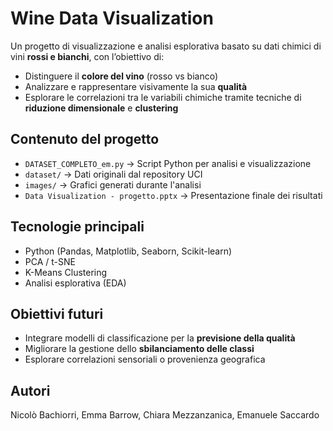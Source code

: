# Wine Data Visualization

Un progetto di visualizzazione e analisi esplorativa basato su dati chimici di vini **rossi e bianchi**, con l’obiettivo di:

- Distinguere il **colore del vino** (rosso vs bianco)
- Analizzare e rappresentare visivamente la sua **qualità**
- Esplorare le correlazioni tra le variabili chimiche tramite tecniche di **riduzione dimensionale** e **clustering**

##  Contenuto del progetto

- `DATASET_COMPLETO_em.py` → Script Python per analisi e visualizzazione
- `dataset/` → Dati originali dal repository UCI
- `images/` → Grafici generati durante l'analisi
- `Data Visualization - progetto.pptx` → Presentazione finale dei risultati

##  Tecnologie principali

- Python (Pandas, Matplotlib, Seaborn, Scikit-learn)
- PCA / t-SNE
- K-Means Clustering
- Analisi esplorativa (EDA)

##  Obiettivi futuri

- Integrare modelli di classificazione per la **previsione della qualità**
- Migliorare la gestione dello **sbilanciamento delle classi**
- Esplorare correlazioni sensoriali o provenienza geografica

## Autori 

Nicolò Bachiorri, Emma Barrow, Chiara Mezzanzanica, Emanuele Saccardo